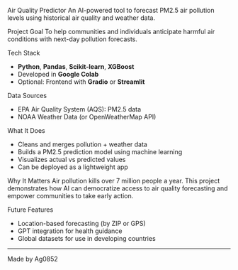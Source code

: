Air Quality Predictor
An AI-powered tool to forecast PM2.5 air pollution levels using historical air quality and weather data.

Project Goal
To help communities and individuals anticipate harmful air conditions with next-day pollution forecasts.

Tech Stack
- **Python**, **Pandas**, **Scikit-learn**, **XGBoost**
- Developed in **Google Colab**
- Optional: Frontend with **Gradio** or **Streamlit**

Data Sources
- EPA Air Quality System (AQS): PM2.5 data
- NOAA Weather Data (or OpenWeatherMap API)

What It Does
- Cleans and merges pollution + weather data
- Builds a PM2.5 prediction model using machine learning
- Visualizes actual vs predicted values
- Can be deployed as a lightweight app

Why It Matters
Air pollution kills over 7 million people a year. This project demonstrates how AI can democratize access to air quality forecasting and empower communities to take early action.

Future Features
- Location-based forecasting (by ZIP or GPS)
- GPT integration for health guidance
- Global datasets for use in developing countries

---

Made by Ag0852


